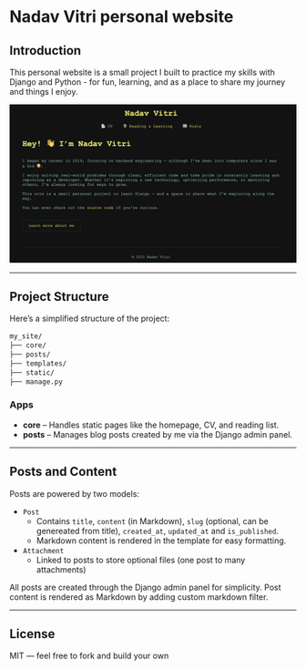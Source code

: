 # Nadav Vitri personal website

## Introduction

This personal website is a small project I built to practice my skills with Django and Python - for fun, learning, and as a place to share my journey and things I enjoy.

![Homepage Screenshot](static/images/screenshot-home.png)

---

## Project Structure

Here’s a simplified structure of the project:

```text
my_site/
├── core/
├── posts/
├── templates/
├── static/
├── manage.py
```

### Apps

- **core** – Handles static pages like the homepage, CV, and reading list.
- **posts** – Manages blog posts created by me via the Django admin panel.

---

## Posts and Content

Posts are powered by two models:

- `Post`
  - Contains `title`, `content` (in Markdown), `slug` (optional, can be genereated from title), `created_at`, `updated_at` and `is_published`.
  - Markdown content is rendered in the template for easy formatting.
- `Attachment`
  - Linked to posts to store optional files (one post to many attachments)

All posts are created through the Django admin panel for simplicity.
Post content is rendered as Markdown by adding custom markdown filter.

---

## License

MIT — feel free to fork and build your own
